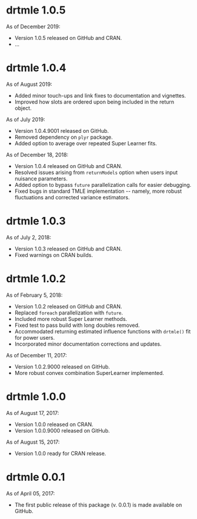 # drtmle 1.0.5

As of December 2019:
* Version 1.0.5 released on GitHub and CRAN.
* ...

# drtmle 1.0.4

As of August 2019:
* Added minor touch-ups and link fixes to documentation and vignettes.
* Improved how slots are ordered upon being included in the return object.

As of July 2019:
* Version 1.0.4.9001 released on GitHub.
* Removed dependency on `plyr` package.
* Added option to average over repeated Super Learner fits.

As of December 18, 2018:
* Version 1.0.4 released on GitHub and CRAN.
* Resolved issues arising from `returnModels` option when users input nuisance
   parameters.
* Added option to bypass `future` parallelization calls for easier debugging.
* Fixed bugs in standard TMLE implementation -- namely, more robust fluctuations
   and corrected variance estimators.

# drtmle 1.0.3

As of July 2, 2018:
* Version 1.0.3 released on GitHub and CRAN.
* Fixed warnings on CRAN builds.

# drtmle 1.0.2

As of February 5, 2018:
* Version 1.0.2 released on GitHub and CRAN.
* Replaced `foreach` parallelization with `future`.
* Included more robust Super Learner methods.
* Fixed test to pass build with long doubles removed.
* Accommodated returning estimated influence functions with `drtmle()` fit for
   power users.
* Incorporated minor documentation corrections and updates.

As of December 11, 2017:
* Version 1.0.2.9000 released on GitHub.
* More robust convex combination SuperLearner implemented.

# drtmle 1.0.0

As of August 17, 2017:
* Version 1.0.0 released on CRAN.
* Version 1.0.0.9000 released on GitHub.

As of August 15, 2017:
* Version 1.0.0 ready for CRAN release.

# drtmle 0.0.1

As of April 05, 2017:
* The first public release of this package (v. 0.0.1) is made available on
   GitHub.
